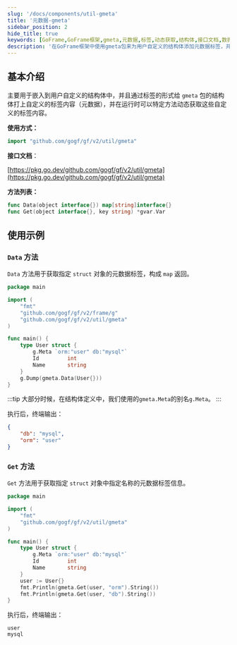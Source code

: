 ```yaml
---
slug: '/docs/components/util-gmeta'
title: '元数据-gmeta'
sidebar_position: 2
hide_title: true
keywords: [GoFrame,GoFrame框架,gmeta,元数据,标签,动态获取,结构体,接口文档,数据方法,获取方法]
description: '在GoFrame框架中使用gmeta包来为用户自定义的结构体添加元数据标签，并通过特定的方法在运行时动态获取这些标签内容，包括如何使用Data方法和Get方法获取指定对象的元数据标签信息。'
---
```


## 基本介绍

主要用于嵌入到用户自定义的结构体中，并且通过标签的形式给 `gmeta` 包的结构体打上自定义的标签内容（元数据），并在运行时可以特定方法动态获取这些自定义的标签内容。

**使用方式：**

```go
import "github.com/gogf/gf/v2/util/gmeta"
```

**接口文档**：

[https://pkg.go.dev/github.com/gogf/gf/v2/util/gmeta](https://pkg.go.dev/github.com/gogf/gf/v2/util/gmeta)

**方法列表：**

```go
func Data(object interface{}) map[string]interface{}
func Get(object interface{}, key string) *gvar.Var
```

## 使用示例

### `Data` 方法

`Data` 方法用于获取指定 `struct` 对象的元数据标签，构成 `map` 返回。

```go
package main

import (
    "fmt"
    "github.com/gogf/gf/v2/frame/g"
    "github.com/gogf/gf/v2/util/gmeta"
)

func main() {
    type User struct {
        g.Meta `orm:"user" db:"mysql"`
        Id         int
        Name       string
    }
    g.Dump(gmeta.Data(User{}))
}
```

:::tip
大部分时候，在结构体定义中，我们使用的`gmeta.Meta`的别名`g.Meta`。
:::

执行后，终端输出：

```json
{
    "db": "mysql",
    "orm": "user"
}
```

### `Get` 方法

`Get` 方法用于获取指定 `struct` 对象中指定名称的元数据标签信息。

```go
package main

import (
    "fmt"
    "github.com/gogf/gf/v2/util/gmeta"
)

func main() {
    type User struct {
        g.Meta `orm:"user" db:"mysql"`
        Id         int
        Name       string
    }
    user := User{}
    fmt.Println(gmeta.Get(user, "orm").String())
    fmt.Println(gmeta.Get(user, "db").String())
}
```

执行后，终端输出：

```text
user
mysql
```